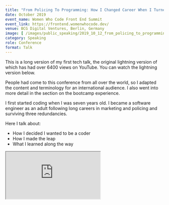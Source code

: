 ```yaml
---
title: "From Policing To Programming: How I Changed Career When I Turned 40" 
date: October 2019
event_name: Women Who Code Front End Summit
event_link: https://frontend.womenwhocode.dev/
venue: BCG Digital Ventures, Berlin, Germany
image: [ /images/public_speaking/2019_10_12_from_policing_to_programming/berlin_speaker_card.jpg, /images/public_speaking/2019_10_12_from_policing_to_programming/berlin_tweet.jpg ]
category: Speaking
role: Conference
format: Talk
---
```


This is a long version of my first tech talk, the original lightning version of which has had over 6400 views on YouTube.  You can watch the lightning version below.

People had come to this conference from all over the world, so I adapted the content and terminology for an international audience.  I also went into more detail in the section on the bootcamp experience.

I first started coding when I was seven years old.  I became a software engineer as an adult following long careers in marketing and policing and surviving three redundancies.

Here I talk about:

* How I decided I wanted to be a coder
* How I made the leap
* What I learned along the way

<div class="embed-responsive embed-responsive-16by9">
  <iframe class="embed-responsive-item" src="https://www.youtube.com/embed/Bghs_OyTbrE" allowfullscreen></iframe>
</div><br/>

